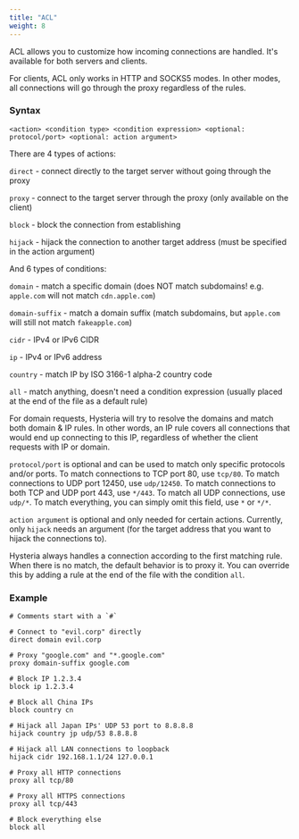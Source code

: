 ```yaml
---
title: "ACL"
weight: 8
---
```


ACL allows you to customize how incoming connections are handled. It's available for both servers and clients.

For clients, ACL only works in HTTP and SOCKS5 modes. In other modes, all connections will go through the proxy regardless of the rules.

### Syntax

```
<action> <condition type> <condition expression> <optional: protocol/port> <optional: action argument>
```

There are 4 types of actions:

`direct` - connect directly to the target server without going through the proxy

`proxy` - connect to the target server through the proxy (only available on the client)

`block` - block the connection from establishing

`hijack` - hijack the connection to another target address (must be specified in the action argument)

And 6 types of conditions:

`domain` - match a specific domain (does NOT match subdomains! e.g. `apple.com` will not match `cdn.apple.com`)

`domain-suffix` - match a domain suffix (match subdomains, but `apple.com` will still not match `fakeapple.com`)

`cidr` - IPv4 or IPv6 CIDR

`ip` - IPv4 or IPv6 address

`country` - match IP by ISO 3166-1 alpha-2 country code

`all` - match anything, doesn't need a condition expression (usually placed at the end of the file as a default rule)

For domain requests, Hysteria will try to resolve the domains and match both domain & IP rules. In other words, an IP
rule covers all connections that would end up connecting to this IP, regardless of whether the client requests with IP
or domain.

`protocol/port` is optional and can be used to match only specific protocols and/or ports. To match connections to TCP port 80, use `tcp/80`. To match connections to UDP port 12450, use `udp/12450`. To match connections to both TCP and UDP port 443, use `*/443`. To match all UDP connections, use `udp/*`. To match everything, you can simply omit this field, use `*` or `*/*`.

`action argument` is optional and only needed for certain actions. Currently, only `hijack` needs an argument (for the target address that you want to hijack the connections to).

Hysteria always handles a connection according to the first matching rule. When there is no match, the default
behavior is to proxy it. You can override this by adding a rule at the end of the file with the condition
`all`.

### Example

```
# Comments start with a `#`

# Connect to "evil.corp" directly
direct domain evil.corp

# Proxy "google.com" and "*.google.com"
proxy domain-suffix google.com

# Block IP 1.2.3.4
block ip 1.2.3.4

# Block all China IPs
block country cn

# Hijack all Japan IPs' UDP 53 port to 8.8.8.8
hijack country jp udp/53 8.8.8.8

# Hijack all LAN connections to loopback
hijack cidr 192.168.1.1/24 127.0.0.1

# Proxy all HTTP connections
proxy all tcp/80

# Proxy all HTTPS connections
proxy all tcp/443

# Block everything else
block all
```
